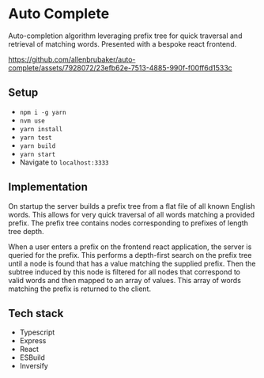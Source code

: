 # Auto Complete

Auto-completion algorithm leveraging prefix tree for quick traversal and retrieval of matching words. Presented with a bespoke react frontend.

https://github.com/allenbrubaker/auto-complete/assets/7928072/23efb62e-7513-4885-990f-f00ff6d1533c


## Setup

- `npm i -g yarn`
- `nvm use`
- `yarn install`
- `yarn test`
- `yarn build`
- `yarn start`
- Navigate to `localhost:3333`

## Implementation

On startup the server builds a prefix tree from a flat file of all known English words. This allows for very quick traversal of all words matching a provided prefix. The prefix tree contains nodes corresponding to prefixes of length tree depth.

When a user enters a prefix on the frontend react application, the server is queried for the prefix. This performs a depth-first search on the prefix tree until a node is found that has a value matching the supplied prefix. Then the subtree induced by this node is filtered for all nodes that correspond to valid words and then mapped to an array of values. This array of words matching the prefix is returned to the client.

## Tech stack
- Typescript
- Express
- React
- ESBuild
- Inversify
